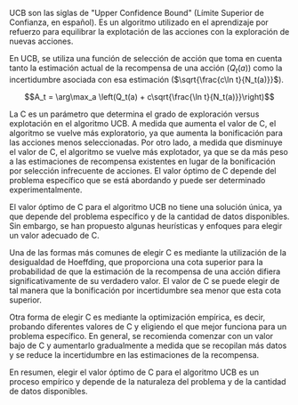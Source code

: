 
UCB son las siglas de "Upper Confidence Bound" (Límite Superior de Confianza, en español). Es un algoritmo utilizado en el aprendizaje por refuerzo para equilibrar la explotación de las acciones con la exploración de nuevas acciones. 

En UCB, se utiliza una función de selección de acción que toma en cuenta tanto la estimación actual de la recompensa de una acción ($Q_t(a)$) como la incertidumbre asociada con esa estimación ($\sqrt{\frac{c\ln t}{N_t(a)}}$). 

$$A_t = \arg\max_a \left(Q_t(a) + c\sqrt{\frac{\ln t}{N_t(a)}}\right)$$

La C es un parámetro que determina el grado de exploración versus explotación en el algoritmo UCB. A medida que aumenta el valor de C, el algoritmo se vuelve más exploratorio, ya que aumenta la bonificación para las acciones menos seleccionadas. Por otro lado, a medida que disminuye el valor de C, el algoritmo se vuelve más explotador, ya que se da más peso a las estimaciones de recompensa existentes en lugar de la bonificación por selección infrecuente de acciones. El valor óptimo de C depende del problema específico que se está abordando y puede ser determinado experimentalmente.

El valor óptimo de C para el algoritmo UCB no tiene una solución única, ya que depende del problema específico y de la cantidad de datos disponibles. Sin embargo, se han propuesto algunas heurísticas y enfoques para elegir un valor adecuado de C.

Una de las formas más comunes de elegir C es mediante la utilización de la desigualdad de Hoeffding, que proporciona una cota superior para la probabilidad de que la estimación de la recompensa de una acción difiera significativamente de su verdadero valor. El valor de C se puede elegir de tal manera que la bonificación por incertidumbre sea menor que esta cota superior.

Otra forma de elegir C es mediante la optimización empírica, es decir, probando diferentes valores de C y eligiendo el que mejor funciona para un problema específico. En general, se recomienda comenzar con un valor bajo de C y aumentarlo gradualmente a medida que se recopilan más datos y se reduce la incertidumbre en las estimaciones de la recompensa.

En resumen, elegir el valor óptimo de C para el algoritmo UCB es un proceso empírico y depende de la naturaleza del problema y de la cantidad de datos disponibles.